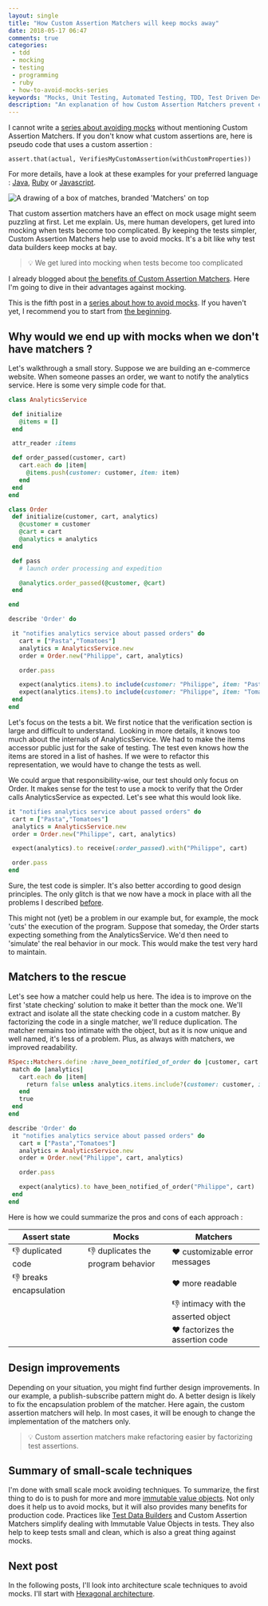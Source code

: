 ```yaml
---
layout: single
title: "How Custom Assertion Matchers will keep mocks away"
date: 2018-05-17 06:47
comments: true
categories: 
 - tdd
 - mocking
 - testing
 - programming
 - ruby
 - how-to-avoid-mocks-series
keywords: "Mocks, Unit Testing, Automated Testing, TDD, Test Driven Development, London School of Testing, Mocking, Test Data Builders, Custom Matchers, Assertion Matchers, Custom Assertion Matchers, Ruby"
description: "An explanation of how Custom Assertion Matchers prevent excessive mocking. Code examples in Ruby are presented to illustrate the point."
---
```

I cannot write a [series about avoiding mocks](/blog/categories/how-to-avoid-mocks-series/) without mentioning Custom Assertion Matchers. If you don't know what custom assertions are, here is pseudo code that uses a custom assertion :

```
assert.that(actual, VerifiesMyCustomAssertion(withCustomProperties))
```

For more details, have a look at these examples for your preferred language : [Java](http://joel-costigliola.github.io/assertj/assertj-core-custom-assertions.html), [Ruby](https://relishapp.com/rspec/rspec-expectations/docs/custom-matchers) or [Javascript](http://tonylukasavage.com/blog/2014/05/29/custom-assertions-in-should-dot-js/).

![A drawing of a box of matches, branded 'Matchers' on top]({{site.url}}{{site.baseurl}}/imgs/2018-05-15-how-custom-assertion-matchers-will-keep-mocks-away/matchers.jpg)

That custom assertion matchers have an effect on mock usage might seem puzzling at first. Let me explain. Us, mere human developers, get lured into mocking when tests become too complicated. By keeping the tests simpler, Custom Assertion Matchers help use to avoid mocks. It's a bit like why test data builders keep mocks at bay.

> 💡 We get lured into mocking when tests become too complicated

I already blogged about [the benefits of Custom Assertion Matchers](/speed-up-the-tdd-feedback-loop-with-better-assertion-messages/). Here I'm going to dive in their advantages against mocking.

This is the fifth post in a [series about how to avoid mocks](/blog/categories/how-to-avoid-mocks-series/). If you haven't yet, I recommend you to start from [the beginning](/careless-mocking-considered-harmful/).

## Why would we end up with mocks when we don't have matchers ?

Let's walkthrough a small story. Suppose we are building an e-commerce website. When someone passes an order, we want to notify the analytics service. Here is some very simple code for that.

```ruby
class AnalyticsService  

 def initialize  
   @items = []  
 end  

 attr_reader :items  

 def order_passed(customer, cart)  
   cart.each do |item|  
     @items.push(customer: customer, item: item)  
   end  
 end  
end  

class Order  
 def initialize(customer, cart, analytics)  
   @customer = customer  
   @cart = cart  
   @analytics = analytics  
 end  

 def pass  
   # launch order processing and expedition  

   @analytics.order_passed(@customer, @cart)  
 end  

end  

describe 'Order' do  

 it "notifies analytics service about passed orders" do  
   cart = ["Pasta","Tomatoes"]  
   analytics = AnalyticsService.new  
   order = Order.new("Philippe", cart, analytics)  

   order.pass  

   expect(analytics.items).to include(customer: "Philippe", item: "Pasta")  
   expect(analytics.items).to include(customer: "Philippe", item: "Tomatoes")  
 end  
end
```

Let's focus on the tests a bit. We first notice that the verification section is large and difficult to understand.  Looking in more details, it knows too much about the internals of AnalyticsService. We had to make the items accessor public just for the sake of testing. The test even knows how the items are stored in a list of hashes. If we were to refactor this representation, we would have to change the tests as well.

We could argue that responsibility-wise, our test should only focus on Order. It makes sense for the test to use a mock to verify that the Order calls AnalyticsService as expected. Let's see what this would look like.

```ruby
it "notifies analytics service about passed orders" do  
 cart = ["Pasta","Tomatoes"]  
 analytics = AnalyticsService.new  
 order = Order.new("Philippe", cart, analytics)  

 expect(analytics).to receive(:order_passed).with("Philippe", cart)  

 order.pass  
end
```

Sure, the test code is simpler. It's also better according to good design principles. The only glitch is that we now have a mock in place with all the problems I described [before](/careless-mocking-considered-harmful/).

This might not (yet) be a problem in our example but, for example, the mock 'cuts' the execution of the program. Suppose that someday, the Order starts expecting something from the AnalyticsService. We'd then need to 'simulate' the real behavior in our mock. This would make the test very hard to maintain.

## Matchers to the rescue

Let's see how a matcher could help us here. The idea is to improve on the first 'state checking' solution to make it better than the mock one. We'll extract and isolate all the state checking code in a custom matcher. By factorizing the code in a single matcher, we'll reduce duplication. The matcher remains too intimate with the object, but as it is now unique and well named, it's less of a problem. Plus, as always with matchers, we improved readability.

```ruby
RSpec::Matchers.define :have_been_notified_of_order do |customer, cart|  
 match do |analytics|  
   cart.each do |item|  
     return false unless analytics.items.include?(customer: customer, item: item)  
   end  
   true  
 end  
end  

describe 'Order' do  
 it "notifies analytics service about passed orders" do  
   cart = ["Pasta","Tomatoes"]  
   analytics = AnalyticsService.new  
   order = Order.new("Philippe", cart, analytics)  

   order.pass  

   expect(analytics).to have_been_notified_of_order("Philippe", cart)  
 end  
end
```

Here is how we could summarize the pros and cons of each approach :

| Assert state          | Mocks                              | Matchers |
|-----------------------|----------------------------------- |----------|
| 👎 duplicated code    |👎 duplicates the program behavior|❤️ customizable error messages|
|👎 breaks encapsulation|                                   |❤️ more readable|
|                       |                                    |👎 intimacy with the asserted object|
|                       |                                    |❤️ factorizes the assertion code|

## Design improvements

Depending on your situation, you might find further design improvements. In our example, a publish-subscribe pattern might do. A better design is likely to fix the encapsulation problem of the matcher. Here again, the custom assertion matchers will help. In most cases, it will be enough to change the implementation of the matchers only.

> 💡 Custom assertion matchers make refactoring easier by factorizing test assertions.

## Summary of small-scale techniques

I'm done with small scale mock avoiding techniques. To summarize, the first thing to do is to push for more and more [immutable value objects](/how-immutable-value-objects-fight-mocks/). Not only does it help us to avoid mocks, but it will also provides many benefits for production code. Practices like [Test Data Builders](/how-to-use-test-data-builders-to-avoid-mocks-and-keep-your-tests-clear/) and Custom Assertion Matchers simplify dealing with Immutable Value Objects in tests. They also help to keep tests small and clean, which is also a great thing against mocks.

## Next post

In the following posts, I'll look into architecture scale techniques to avoid mocks. I'll start with [Hexagonal architecture](/avoid-mocks-and-test-your-core-domain-faster-with-hexagonal-architecture/).
